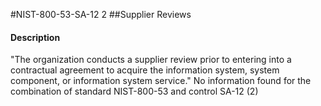 #NIST-800-53-SA-12 2
##Supplier Reviews
#### Description
"The organization conducts a supplier review prior to entering into a contractual agreement to acquire the information system, system component, or information system service."
No information found for the combination of standard NIST-800-53 and control SA-12 (2)
